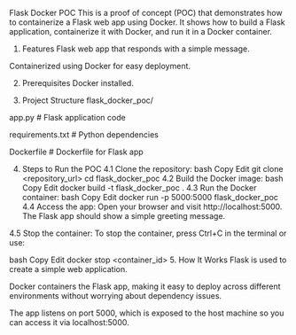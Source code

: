 Flask Docker POC
This is a proof of concept (POC) that demonstrates how to containerize a Flask web app using Docker. It shows how to build a Flask application, containerize it with Docker, and run it in a Docker container.

1. Features
Flask web app that responds with a simple message.

Containerized using Docker for easy deployment.

2. Prerequisites
Docker installed.

3. Project Structure
flask_docker_poc/

app.py # Flask application code

requirements.txt # Python dependencies

Dockerfile # Dockerfile for Flask app

4. Steps to Run the POC
4.1 Clone the repository:
bash
Copy
Edit
git clone <repository_url>
cd flask_docker_poc
4.2 Build the Docker image:
bash
Copy
Edit
docker build -t flask_docker_poc .
4.3 Run the Docker container:
bash
Copy
Edit
docker run -p 5000:5000 flask_docker_poc
4.4 Access the app:
Open your browser and visit http://localhost:5000. The Flask app should show a simple greeting message.

4.5 Stop the container:
To stop the container, press Ctrl+C in the terminal or use:

bash
Copy
Edit
docker stop <container_id>
5. How It Works
Flask is used to create a simple web application.

Docker containers the Flask app, making it easy to deploy across different environments without worrying about dependency issues.

The app listens on port 5000, which is exposed to the host machine so you can access it via localhost:5000.

